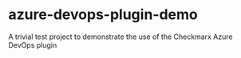 # azure-devops-plugin-demo
A trivial test project to demonstrate the use of the Checkmarx Azure DevOps plugin
